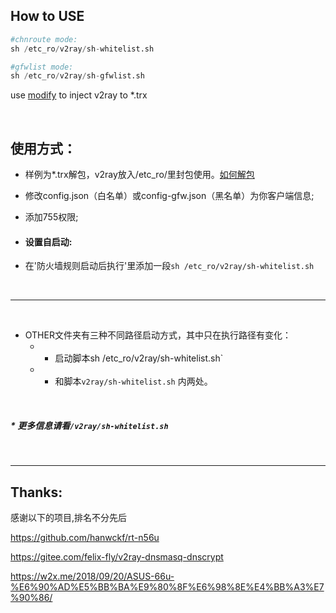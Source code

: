## How to USE

``` python
#chnroute mode:
sh /etc_ro/v2ray/sh-whitelist.sh

#gfwlist mode:
sh /etc_ro/v2ray/sh-gfwlist.sh
```
use   <a href="https://github.com/ntgeralt/v2ray-for-padavan/tree/master/OTHERS/.trx%20Unpacking" target="_blank">modify</a>  to inject v2ray to *.trx

<br>

## 使用方式：
* 样例为*.trx解包，v2ray放入/etc_ro/里封包使用。<a href="https://www.right.com.cn/forum/thread-747762-1-1.html" target="_blank">如何解包</a>
* 修改config.json（白名单）或config-gfw.json（黑名单）为你客户端信息;
* 添加755权限;
  
  
* #### 设置自启动:
 * 在'防火墙规则启动后执行'里添加一段`sh /etc_ro/v2ray/sh-whitelist.sh`
 
<br>

-----------------------------

<br>

* OTHER文件夹有三种不同路径启动方式，其中只在执行路径有变化：
  * * 启动脚本sh /etc_ro/v2ray/sh-whitelist.sh` 
  * * 和脚本`v2ray/sh-whitelist.sh` 内两处。

 <br>
 
##### * 更多信息请看`/v2ray/sh-whitelist.sh`
  
 <br>
 
-------------
## Thanks:
感谢以下的项目,排名不分先后

https://github.com/hanwckf/rt-n56u

https://gitee.com/felix-fly/v2ray-dnsmasq-dnscrypt

https://w2x.me/2018/09/20/ASUS-66u-%E6%90%AD%E5%BB%BA%E9%80%8F%E6%98%8E%E4%BB%A3%E7%90%86/
